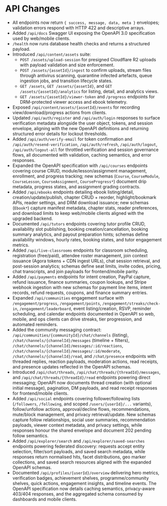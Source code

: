 # API Changes

- All endpoints now return `{ success, message, data, meta }` envelopes; validation errors respond with HTTP 422 and descriptive arrays.
- Added `/api/docs` Swagger UI exposing the OpenAPI 3.0 specification used by web/mobile clients.
- `/health` now runs database health checks and returns a structured payload.
- Introduced `/api/content/assets` suite:
  - `POST /assets/upload-session` for presigned Cloudflare R2 uploads with payload validation and size enforcement.
  - `POST /assets/{assetId}/ingest` to confirm uploads, stream files through antivirus scanning, quarantine infected artefacts, queue ingestion jobs, and transition lifecycle states.
  - `GET /assets`, `GET /assets/{assetId}`, and `GET /assets/{assetId}/analytics` for listing, detail, and analytics views.
  - `GET /assets/{assetId}/viewer-token` and `/progress` endpoints for DRM-protected viewer access and ebook telemetry.
- Exposed `/api/content/assets/{assetId}/events` for recording view/download/progress actions from clients.
- Updated `/api/auth/register` and `/api/auth/login` responses to surface verification metadata alongside the user object, tokens, and session envelope, aligning with the new OpenAPI definitions and returning structured error details for lockout thresholds.
- Added `/api/auth/verify-email` for token confirmation and `/api/auth/resend-verification`, `/api/auth/refresh`, `/api/auth/logout`, `/api/auth/logout-all` for throttled verification and session governance flows, all documented with validation, caching semantics, and error responses.
- Expanded the OpenAPI specification with `/api/courses` endpoints covering course CRUD, module/lesson/assignment management, enrollment, and progress tracking; new schemas (`Course`, `CourseModule`, `CourseLesson`, `CourseAssignment`, `CourseProgress*`) document drip metadata, progress states, and assignment grading contracts.
- Added `/api/ebooks` endpoints detailing ebook listing/detail, creation/update/publish, chapter CRUD + reorder, highlight/bookmark APIs, reader settings, and DRM download issuance; new schemas (`Ebook*`) capture manifest metadata, chapter stats, reader preferences, and download limits to keep web/mobile clients aligned with the upgraded backend.
- Documented `/api/tutors` endpoints covering tutor profile CRUD, availability slot publishing, booking creation/cancellation, booking summary analytics, and payout preparation hints; schemas define availability windows, hourly rates, booking states, and tutor engagement metrics.
- Added `/api/live-classrooms` endpoints for classroom scheduling, registration (free/paid), attendee roster management, join context issuance (Agora tokens + CDN ingest URLs), chat session retrieval, and post-session analytics; schemas define seat limits, invite codes, pricing, chat transcripts, and join payloads for frontend/mobile parity.
- Added `/api/payments` endpoints for intent creation, PayPal capture, refund issuance, finance summaries, coupon lookups, and Stripe webhook ingestion with new schemas for payment line items, intent records, refund requests, coupons, and finance summary entries.
- Expanded `/api/communities` engagement surface with `/engagement/progress`, `/engagement/points`, `/engagement/streaks/check-in`, `/engagement/leaderboard`, event listing/creation, RSVP, reminder scheduling, and calendar endpoints documented in OpenAPI so web, mobile, and ops clients can drive streaks, tier progression, and automated reminders.
- Added the community messaging contract: `/api/communities/{communityId}/chat/channels` (listing), `/chat/channels/{channelId}/messages` (timeline + filters), `/chat/channels/{channelId}/messages/:id/reactions`, `/chat/channels/{channelId}/messages/:id/moderate`, `/chat/channels/{channelId}/read`, and `/chat/presence` endpoints with threaded replies, reaction payloads, moderation actions, read receipts, and presence updates reflected in the OpenAPI schemas.
- Introduced `/api/chat/threads`, `/api/chat/threads/{threadId}/messages`, and `/api/chat/threads/{threadId}/read` endpoints powering direct messaging; OpenAPI now documents thread creation (with optional initial message), pagination, DM payloads, and read receipt responses for frontend/mobile clients.
- Added `/api/social` endpoints covering follower/following lists (`/followers`, `/following`, and scoped `/users/{userId}/...` variants), follow/unfollow actions, approval/decline flows, recommendations, mute/block management, and privacy retrieval/update. New schemas capture follow relationships, social user summaries, recommendation payloads, viewer context metadata, and privacy settings, while responses honour the shared envelope and document 202 pending follow semantics.
- Added `/api/explorer/search` and `/api/explorer/saved-searches` endpoints powering federated discovery: requests accept entity selection, filter/sort payloads, and saved search metadata, while responses return normalised hits, facet distributions, geo marker collections, and saved search resources aligned with the expanded OpenAPI schemas.
- Documented `/api/profiles/{userId}/overview` delivering hero metrics, verification badges, achievement shelves, programme/community shelves, quick actions, engagement insights, and timeline events. The OpenAPI specification now details caching semantics, privacy-aware 403/404 responses, and the aggregated schema consumed by dashboards and mobile clients.

